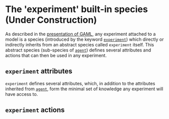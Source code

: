 
# The 'experiment' built-in species (Under Construction)



As described in the [presentation of GAML](G__KeyConcepts), any experiment attached to a model is a species (introduced by the keyword [`experiment`](G__ExperimentSpecies)) which directly or indirectly inherits from an abstract species called `experiment` itself. This abstract species (sub-species of [`agent`](G__AgentBuiltInSpecies)) defines several attributes and actions that can then be used in any experiment.






## `experiment` attributes
`experiment` defines several attributes, which, in addition to the attributes inherited from [`agent`](G__AgentBuiltInSpecies), form the minimal set of knowledge any experiment will have access to.
 


## `experiment` actions
